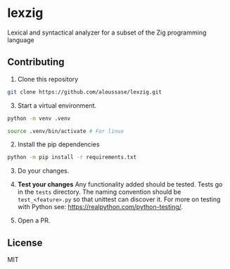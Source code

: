 # lexzig

Lexical and syntactical analyzer for a subset of the Zig programming language

## Contributing

1. Clone this repository

```bash
git clone https://github.com/aloussase/lexzig.git
```

3. Start a virtual environment.

```bash
python -m venv .venv

source .venv/bin/activate # For linux
```

2. Install the pip dependencies

```bash
python -m pip install -r requirements.txt
```

3. Do your changes.

4. **Test your changes** Any functionality added should be tested. Tests go in the
   `tests` directory. The naming convention should be `test_<feature>.py` so that
   unittest can discover it. For more on testing with Python see:
   https://realpython.com/python-testing/.

5. Open a PR.

## License

MIT
